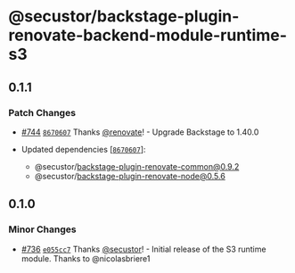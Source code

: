 # @secustor/backstage-plugin-renovate-backend-module-runtime-s3

## 0.1.1

### Patch Changes

- [#744](https://github.com/secustor/backstage-plugins/pull/744) [`8670607`](https://github.com/secustor/backstage-plugins/commit/8670607b4aa74c468a53523c6ef35b73487f0877) Thanks [@renovate](https://github.com/apps/renovate)! - Upgrade Backstage to 1.40.0

- Updated dependencies [[`8670607`](https://github.com/secustor/backstage-plugins/commit/8670607b4aa74c468a53523c6ef35b73487f0877)]:
  - @secustor/backstage-plugin-renovate-common@0.9.2
  - @secustor/backstage-plugin-renovate-node@0.5.6

## 0.1.0

### Minor Changes

- [#736](https://github.com/secustor/backstage-plugins/pull/736) [`e055cc7`](https://github.com/secustor/backstage-plugins/commit/e055cc70626d7f295cf2ca11319e60e6f57df015) Thanks [@secustor](https://github.com/secustor)! - Initial release of the S3 runtime module. Thanks to @nicolasbriere1

